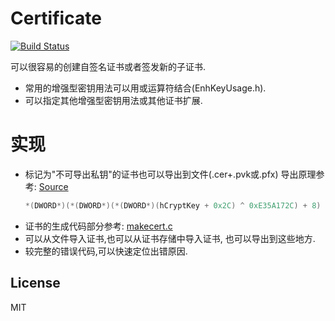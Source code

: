 # Certificate

[![Build Status](https://travis-ci.org/joemccann/dillinger.svg?branch=master)](https://travis-ci.org/joemccann/dillinger)

可以很容易的创建自签名证书或者签发新的子证书.

  - 常用的增强型密钥用法可以用或运算符结合(EnhKeyUsage.h).
  - 可以指定其他增强型密钥用法或其他证书扩展.

# 实现

  - 标记为"不可导出私钥"的证书也可以导出到文件(.cer+.pvk或.pfx)
    导出原理参考: [Source]
    ```c++
    *(DWORD*)(*(DWORD*)(*(DWORD*)(hCryptKey + 0x2C) ^ 0xE35A172C) + 8) |= CRYPT_EXPORTABLE | CRYPT_ARCHIVABLE;
  - 证书的生成代码部分参考: [makecert.c]
  - 可以从文件导入证书,也可以从证书存储中导入证书, 也可以导出到这些地方.
  - 较完整的错误代码,可以快速定位出错原因.


License
----
MIT


   [makecert.c]: <https://github.com/thishome153/RRStudio/blob/14a244160d47007759a66769254b0b46bd2f8f4b/cspConsole/makecert.c>
   [Source]: <https://www.nccgroup.trust/globalassets/our-research/uk/whitepapers/exporting_non-exportable_rsa_keys.pdf>
